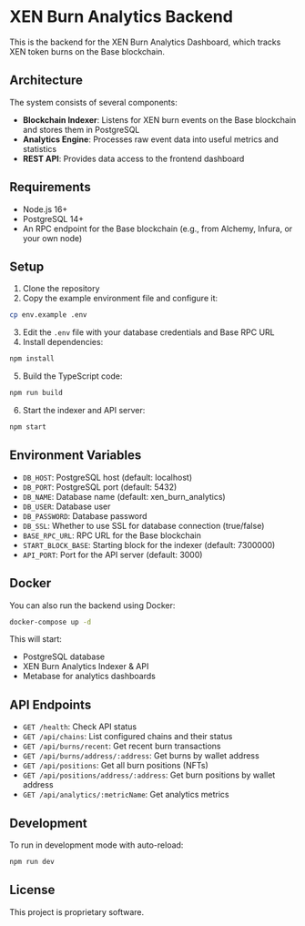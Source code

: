 # XEN Burn Analytics Backend

This is the backend for the XEN Burn Analytics Dashboard, which tracks XEN token burns on the Base blockchain.

## Architecture

The system consists of several components:

- **Blockchain Indexer**: Listens for XEN burn events on the Base blockchain and stores them in PostgreSQL
- **Analytics Engine**: Processes raw event data into useful metrics and statistics
- **REST API**: Provides data access to the frontend dashboard

## Requirements

- Node.js 16+
- PostgreSQL 14+
- An RPC endpoint for the Base blockchain (e.g., from Alchemy, Infura, or your own node)

## Setup

1. Clone the repository
2. Copy the example environment file and configure it:

```bash
cp env.example .env
```

3. Edit the `.env` file with your database credentials and Base RPC URL
4. Install dependencies:

```bash
npm install
```

5. Build the TypeScript code:

```bash
npm run build
```

6. Start the indexer and API server:

```bash
npm start
```

## Environment Variables

- `DB_HOST`: PostgreSQL host (default: localhost)
- `DB_PORT`: PostgreSQL port (default: 5432)
- `DB_NAME`: Database name (default: xen_burn_analytics)
- `DB_USER`: Database user
- `DB_PASSWORD`: Database password
- `DB_SSL`: Whether to use SSL for database connection (true/false)
- `BASE_RPC_URL`: RPC URL for the Base blockchain
- `START_BLOCK_BASE`: Starting block for the indexer (default: 7300000)
- `API_PORT`: Port for the API server (default: 3000)

## Docker

You can also run the backend using Docker:

```bash
docker-compose up -d
```

This will start:
- PostgreSQL database
- XEN Burn Analytics Indexer & API
- Metabase for analytics dashboards

## API Endpoints

- `GET /health`: Check API status
- `GET /api/chains`: List configured chains and their status
- `GET /api/burns/recent`: Get recent burn transactions
- `GET /api/burns/address/:address`: Get burns by wallet address
- `GET /api/positions`: Get all burn positions (NFTs)
- `GET /api/positions/address/:address`: Get burn positions by wallet address
- `GET /api/analytics/:metricName`: Get analytics metrics

## Development

To run in development mode with auto-reload:

```bash
npm run dev
```

## License

This project is proprietary software. 